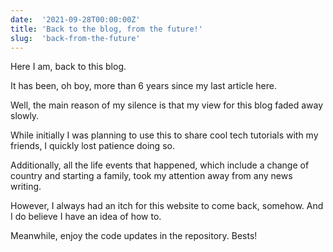 ```yaml
---
date:  '2021-09-28T00:00:00Z'
title: 'Back to the blog, from the future!'
slug:  'back-from-the-future'
---
```


Here I am, back to this blog.

It has been, oh boy, more than 6 years since my last article here.

Well, the main reason of my silence is that my view for this blog faded away
slowly.

While initially I was planning to use this to share cool tech tutorials with my
friends, I quickly lost patience doing so.

Additionally, all the life events that happened, which include a change of
country and starting a family, took my attention away from any news writing.

However, I always had an itch for this website to come back, somehow.
And I do believe I have an idea of how to.

Meanwhile, enjoy the code updates in the repository. Bests!
